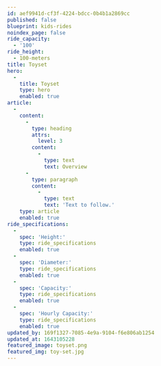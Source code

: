 ```yaml
---
id: aef9941d-cf3f-4224-bdcc-0b4b1a2869cc
published: false
blueprint: kids-rides
noindex_page: false
ride_capacity:
  - '100'
ride_height:
  - 100-meters
title: Toyset
hero:
  -
    title: Toyset
    type: hero
    enabled: true
article:
  -
    content:
      -
        type: heading
        attrs:
          level: 3
        content:
          -
            type: text
            text: Overview
      -
        type: paragraph
        content:
          -
            type: text
            text: 'Text to follow.'
    type: article
    enabled: true
ride_specifications:
  -
    spec: 'Height:'
    type: ride_specifications
    enabled: true
  -
    spec: 'Diameter:'
    type: ride_specifications
    enabled: true
  -
    spec: 'Capacity:'
    type: ride_specifications
    enabled: true
  -
    spec: 'Hourly Capacity:'
    type: ride_specifications
    enabled: true
updated_by: 169f1327-7085-4e9a-9104-f6e806ab1254
updated_at: 1643105228
featured_image: toyset.png
featured_img: toy-set.jpg
---
```

